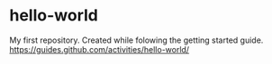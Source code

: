 # hello-world
My first repository. Created while folowing the getting started guide. https://guides.github.com/activities/hello-world/
